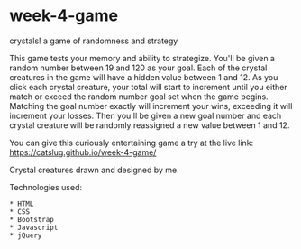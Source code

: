 # week-4-game
crystals! a game of randomness and strategy

This game tests your memory and ability to strategize. You'll be given a random number between 19 and 120 as your goal. Each of the crystal creatures in the game will have a hidden value between 1 and 12. As you click each crystal creature, your total will start to increment until you either match or exceed the random number goal set when the game begins. Matching the goal number exactly will increment your wins, exceeding it will increment your losses. Then you'll be given a new goal number and each crystal creature will be randomly reassigned a new value between 1 and 12.

You can give this curiously entertaining game a try at the live link: https://catslug.github.io/week-4-game/

Crystal creatures drawn and designed by me.

Technologies used: 
  
    * HTML
    * CSS
    * Bootstrap
    * Javascript
    * jQuery
